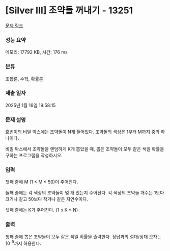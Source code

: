 # [Silver III] 조약돌 꺼내기 - 13251 

[문제 링크](https://www.acmicpc.net/problem/13251) 

### 성능 요약

메모리: 17792 KB, 시간: 176 ms

### 분류

조합론, 수학, 확률론

### 제출 일자

2025년 1월 16일 19:58:15

### 문제 설명

<p style="user-select: auto !important;">효빈이의 비밀 박스에는 조약돌이 N개 들어있다. 조약돌의 색상은 1부터 M까지 중의 하나이다.</p>

<p style="user-select: auto !important;">비밀 박스에서 조약돌을 랜덤하게 K개 뽑았을 때, 뽑은 조약돌이 모두 같은 색일 확률을 구하는 프로그램을 작성하시오. </p>

### 입력 

 <p style="user-select: auto !important;">첫째 줄에 M (1 ≤ M ≤ 50)이 주어진다.</p>

<p style="user-select: auto !important;">둘째 줄에는 각 색상의 조약돌이 몇 개 있는지 주어진다. 각 색상의 조약돌 개수는 1보다 크거나 같고 50보다 작거나 같은 자연수이다.</p>

<p style="user-select: auto !important;">셋째 줄에는 K가 주어진다. (1 ≤ K ≤ N)</p>

### 출력 

 <p style="user-select: auto !important;">첫째 줄에 뽑은 조약돌이 모두 같은 색일 확률을 출력한다. 정답과의 절대/상대 오차는 10<sup style="user-select: auto !important;">-9</sup>까지 허용한다.</p>

